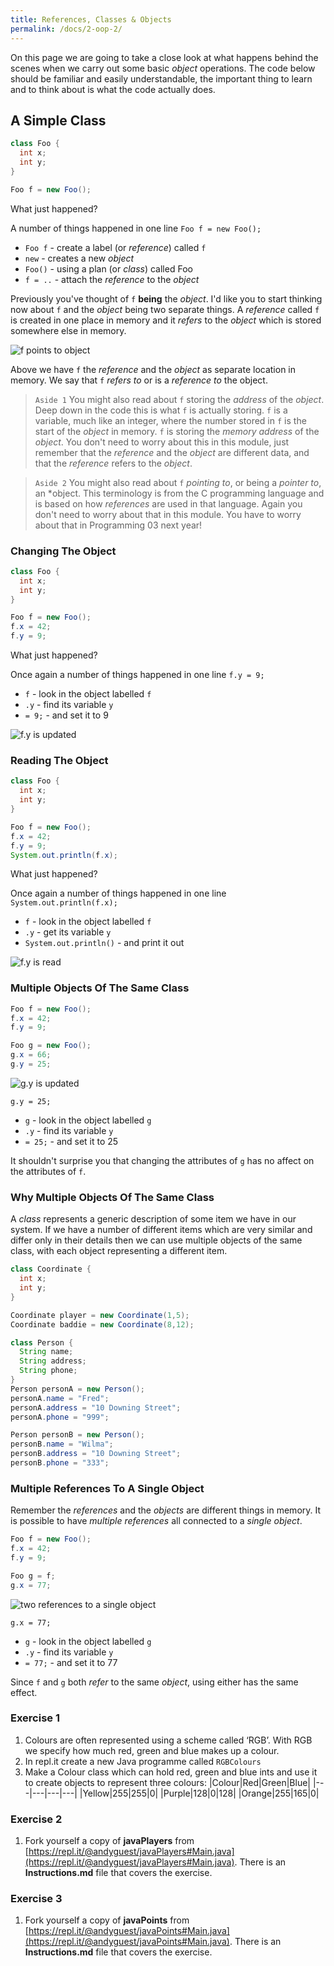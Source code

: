 ```yaml
---
title: References, Classes & Objects
permalink: /docs/2-oop-2/
---
```


On this page we are going to take a close look at what happens behind the scenes when we carry out some basic *object* operations. The code below should be familiar and easily understandable, the important thing to learn and to think about is what the code actually does.  

## A Simple Class

```java
class Foo {
  int x;
  int y;
}

Foo f = new Foo();
```

What just happened?  

A number of things happened in one line `Foo f = new Foo();`  
* `Foo f` - create a label (or *reference*) called `f`  
* `new` - creates a new *object*  
* `Foo()` - using a plan (or *class*) called Foo  
* `f = ..` - attach the *reference* to the *object*  

Previously you've thought of `f` **being** the *object*. I'd like you to start thinking now about `f` and the *object* being two separate things. A *reference* called `f` is created in one place in memory and it *refers* to the *object* which is stored somewhere else in memory.  

![f points to object](https://ysjprog02.netlify.app/assets/img/topics/2oop1/simpleobject1.png)

Above we have `f` the *reference* and the *object* as separate location in memory. We say that `f` *refers to* or is a *reference to* the object. 

> `Aside 1` You might also read about `f` storing the *address* of the *object*. Deep down in the code this is what `f` is actually storing. `f` is a variable, much like an integer, where the number stored in `f` is the start of the *object* in memory. `f` is storing the *memory address* of the *object*. You don't need to worry about this in this module, just remember that the *reference* and the *object* are different data, and that the *reference* refers to the *object*.

> `Aside 2` You might also read about `f` *pointing to*, or being a *pointer to*, an *object. This terminology is from the C programming language and is based on how *references* are used in that language. Again you don't need to worry about that in this module. You have to worry about that in Programming 03 next year!

### Changing The Object

```java
class Foo {
  int x;
  int y;
}

Foo f = new Foo();
f.x = 42;
f.y = 9;
```

What just happened?  

Once again a number of things happened in one line `f.y = 9;`  
* `f` - look in the object labelled `f`  
* `.y` - find its variable `y`  
* `= 9;` - and set it to 9

![f.y is updated](https://ysjprog02.netlify.app/assets/img/topics/2oop1/simpleobject2.png)

### Reading The Object

```java
class Foo {
  int x;
  int y;
}

Foo f = new Foo();
f.x = 42;
f.y = 9;
System.out.println(f.x);
```

What just happened?  

Once again a number of things happened in one line `System.out.println(f.x);`  
* `f` - look in the object labelled `f`  
* `.y` - get its variable `y`  
* `System.out.println()` - and print it out

![f.y is read](https://ysjprog02.netlify.app/assets/img/topics/2oop1/simpleobject2.png)

### Multiple Objects Of The Same Class

```java
Foo f = new Foo();
f.x = 42;
f.y = 9;

Foo g = new Foo();
g.x = 66;
g.y = 25;
```

![g.y is updated](https://ysjprog02.netlify.app/assets/img/topics/2oop1/simpleobject3.png)

`g.y = 25;`  
* `g` - look in the object labelled `g`  
* `.y` - find its variable `y`  
* `= 25;` - and set it to 25

It shouldn't surprise you that changing the attributes of `g` has no affect on the attributes of `f`.  

### Why Multiple Objects Of The Same Class

A *class* represents a generic description of some item we have in our system. If we have a number of different items which are very similar and differ only in their details then we can use multiple objects of the same class, with each object representing a different item. 

```java
class Coordinate {  
  int x;
  int y;
}

Coordinate player = new Coordinate(1,5);
Coordinate baddie = new Coordinate(8,12);
```

```java
class Person {
  String name;
  String address;
  String phone;
}
Person personA = new Person();
personA.name = "Fred";
personA.address = "10 Downing Street";
personA.phone = "999";

Person personB = new Person();
personB.name = "Wilma";
personB.address = "10 Downing Street";
personB.phone = "333";
```

### Multiple References To A Single Object

Remember the *references* and the *objects* are different things in memory. It is possible to have *multiple references* all connected to a *single object*.

```java
Foo f = new Foo();
f.x = 42;
f.y = 9;  

Foo g = f;
g.x = 77;
```

![two references to a single object](https://ysjprog02.netlify.app/assets/img/topics/2oop1/simpleobject4.png)

`g.x = 77;`  
* `g` - look in the object labelled `g`  
* `.y` - find its variable `y`  
* `= 77;` - and set it to 77

Since `f` and `g` both *refer* to the same *object*, using either has the same effect.  

### Exercise 1
1. Colours are often represented using a scheme called ‘RGB’. With RGB we specify how much red, green
and blue makes up a colour. 
2. In repl.it create a new Java programme called `RGBColours`
3. Make a Colour class which can hold red, green and blue ints and use it to create objects to represent three colours:
|Colour|Red|Green|Blue|
|---|---|---|---|
|Yellow|255|255|0|
|Purple|128|0|128|
|Orange|255|165|0|

### Exercise 2
1. Fork yourself a copy of **javaPlayers** from [https://repl.it/@andyguest/javaPlayers#Main.java](https://repl.it/@andyguest/javaPlayers#Main.java). There is an **Instructions.md** file that covers the exercise.  

### Exercise 3
1. Fork yourself a copy of **javaPoints** from [https://repl.it/@andyguest/javaPoints#Main.java](https://repl.it/@andyguest/javaPoints#Main.java). There is an **Instructions.md** file that covers the exercise.  


